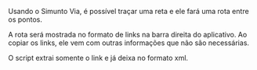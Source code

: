 Usando o Simunto Via, é possível traçar uma reta e ele fará uma rota entre os pontos. 

A rota será mostrada no formato de links na barra direita do aplicativo. Ao copiar os links, ele vem com outras informações que não são necessárias.

O script extrai somente o link e já deixa no formato xml.

